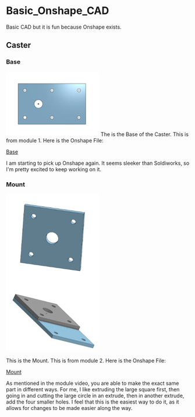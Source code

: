 # Basic_Onshape_CAD
Basic CAD but it is fun because Onshape exists. 




 ## Caster
 
 ### Base

<img src="Images/Screenshot%202020-09-17%20at%209.12.58%20PM.png" width="256">
The is the Base of the Caster. This is from module 1.
Here is the Onshape File:

[Base](https://cvilleschools.onshape.com/documents/909b2474a58f6103309e9dba/w/e7393987f5350db3ffe9abee/e/356fc625deed1a1c59b969f8)

I am starting to pick up Onshape again. It seems sleeker than Soldiworks, so I'm pretty excited to keep working on it.



### Mount
 <img src="Images/Screenshot%202020-09-18%20at%203.54.50%20PM.png" width="256">
  <img src="Images/Screenshot%202020-09-18%20at%203.55.00%20PM.png" width="256">
 
 This is the Mount. This is from module 2.
 Here is the Onshape File:
 
 
[Mount](https://cvilleschools.onshape.com/documents/3e800529a5d53c6bf3b12ad7/w/8dffd314e94bea2202dd8631/e/5b9c2dd48c55f0c9ac3ac9ef)

As mentioned in the module video, you are able to make the exact same part in different ways. For me, I like extruding the large square first, then going in and cutting the large circle in an extrude, then in another extrude, add the four smaller holes. I feel that this is the easiest way to do it, as it allows for changes to be made easier along the way.
 
